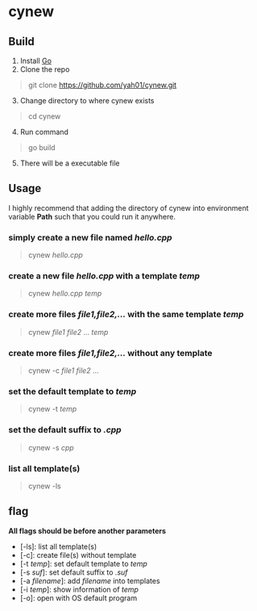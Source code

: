 # cynew

## Build

1. Install [Go](https://golang.org/)
2. Clone the repo
> git clone https://github.com/yah01/cynew.git
3. Change directory to where cynew exists
> cd cynew
4. Run command
> go build
5. There will be a executable file

## Usage

I highly recommend that adding the directory of cynew into environment variable **Path** such that you could run it anywhere.

### simply create a new file named *hello.cpp*
> cynew *hello.cpp*

### create a new file *hello.cpp* with a template *temp*
> cynew *hello.cpp* *temp*

### create more files *file1,file2,...* with the same template *temp*
> cynew *file1* *file2* ... *temp*

### create more files *file1,file2,...* without any template
> cynew -c *file1* *file2* ...

### set the default template to *temp*
> cynew -t *temp*

### set the default suffix to *.cpp*
> cynew -s *cpp*

### list all template(s)
> cynew -ls

## flag

**All flags should be before another parameters**

- [-ls]: list all template(s)
- [-c]: create file(s) without template
- [-t *temp*]: set default template to *temp*
- [-s *suf*]: set default suffix to *.suf*
- [-a *filename*]: add *filename* into templates
- [-i *temp*]: show information of *temp*
- [-o]: open with OS default program